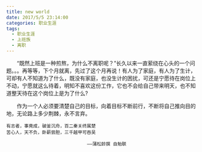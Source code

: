 ```yaml
---
title: new world
date: 2017/5/5 23:14:00
categories: 职业生涯
tags:
  - 职业生涯
  - 上班族
  - 离职
---
```

　　“既然上班是一种煎熬，为什么不离职呢？”长久以来一直萦绕在心头的一个问题。。。再等等，下个月就离，先过了这个月再说！有人为了家庭，有人为了生计，可却有人不知道为了什么，既没有家庭，也没生计的困扰，可还是宁愿待在岗位上不动，宁愿就这么待着，明知不喜欢这份工作，它也不会给自己带来明天，也不知道整天待在这个岗位上是为了什么?

　　作为一个人必须要清楚自己的目标，向着目标不断前行，不断将自己推向目的地，无论路上多少荆棘，永不言弃。

    有志者，事竟成，破釜沉舟，百二秦关终属楚
    苦心人，天不负，卧薪尝胆，三千越甲可吞吴

                                  ——蒲松龄撰 自勉联
